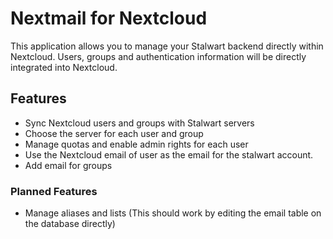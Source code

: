 # Nextmail for Nextcloud

This application allows you to manage your Stalwart backend directly within Nextcloud.
Users, groups and authentication information will be directly integrated into Nextcloud.

## Features

- Sync Nextcloud users and groups with Stalwart servers
- Choose the server for each user and group
- Manage quotas and enable admin rights for each user
- Use the Nextcloud email of user as the email for the stalwart account.
- Add email for groups

### Planned Features

- Manage aliases and lists (This should work by editing the email table on the database directly)
